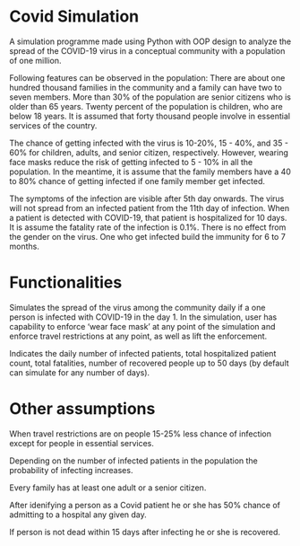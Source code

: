# Covid Simulation

A simulation programme made using Python with OOP design to analyze the spread of the COVID-19 virus in a conceptual community with a population of one million.

Following features can be observed in the population: There are about one hundred thousand families in the community and a family can have two to seven members. More than 30% of the population are senior citizens who is older than 65 years. Twenty percent of the population is children, who are below 18 years. It is assumed that forty thousand people involve in essential services of the country.

The chance of getting infected with the virus is 10-20%, 15 - 40%, and 35 - 60% for children, adults, and senior citizen, respectively. However, wearing face masks reduce the risk of getting infected to 5 - 10% in all the population. In the meantime, it is assume that the family members have a 40 to 80% chance of getting infected if one family member get infected.

The symptoms of the infection are visible after 5th day onwards. The virus will not spread from an infected patient from the 11th day of infection. When a patient is detected with COVID-19, that patient is hospitalized for 10 days. It is assume the fatality rate of the infection is 0.1%. There is no effect from the gender on the virus. One who get infected build the immunity for 6 to 7 months.


# Functionalities

Simulates the spread of the virus among the community daily if a one person is infected with COVID-19 in the day 1. In the simulation, user has capability to enforce ‘wear face mask’ at any point of the simulation and enforce travel restrictions at any point, as well as lift the enforcement. 

Indicates the daily number of infected patients, total hospitalized patient count, total fatalities, number of recovered people up to 50 days (by default can simulate for any number of days).

# Other assumptions

When travel restrictions are on people  15-25% less chance of infection except for people in essential services.

Depending on the number of infected patients in the population the probability of infecting increases.

Every family has at least one adult or a senior citizen.

After idenifying a person as a Covid patient he or she has 50% chance of admitting to a hospital any given day.

If person is not dead within 15 days after infecting he or she is recovered.

